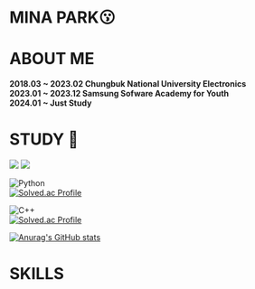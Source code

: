# MINA PARK😗

# ABOUT ME
**2018.03 ~ 2023.02 Chungbuk National University Electronics  
2023.01 ~ 2023.12 Samsung Sofware Academy for Youth  
2024.01 ~ Just Study**

# STUDY 📖
<a href="https://mina3215.tistory.com/" target="_blank"><img src="https://img.shields.io/badge/tistory-181717?style=for-the-badge&logo=tistory&logoColor=white"/></a>
<a href="https://github.com/SolveGuys/AlgorithmStudy" target="_blank"><img src="https://img.shields.io/badge/github-181717?style=for-the-badge&logo=github&logoColor=white"/></a>


![Python](https://img.shields.io/badge/Python-3776AB.svg?&style=for-the-badge&logo=Python&logoColor=white)  
[![Solved.ac Profile](http://mazassumnida.wtf/api/v2/generate_badge?boj=icherom)](https://solved.ac/icherom/)

    
![C++](https://img.shields.io/badge/C++-00599C.svg?&style=for-the-badge&logo=Python&logoColor=white)  
[![Solved.ac Profile](http://mazassumnida.wtf/api/v2/generate_badge?boj=mina3215)](https://solved.ac/mina3215/)

[![Anurag's GitHub stats](https://github-readme-stats.vercel.app/api?username=mina3215&show_icons=true&theme=dark)](https://github.com/mina3215/github-readme-stats)

# SKILLS

<!--
**mina3215/mina3215** is a ✨ _special_ ✨ repository because its `README.md` (this file) appears on your GitHub profile.

Here are some ideas to get you started:

- 🔭 I’m currently working on ...
- 🌱 I’m currently learning ...
- 👯 I’m looking to collaborate on ...
- 🤔 I’m looking for help with ...
- 💬 Ask me about ...
- 📫 How to reach me: ...
- 😄 Pronouns: ...
- ⚡ Fun fact: ...
-->
